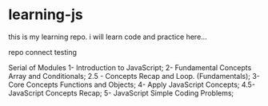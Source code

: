 # learning-js
this is my learning repo. i will learn code and practice here...

repo connect testing

Serial of Modules
1- Introduction to JavaScript;
2- Fundamental Concepts Array and Conditionals;
2.5 - Concepts Recap and Loop. (Fundamentals);
3- Core Concepts Functions and Objects;
4- Apply JavaScript Concepts;
4.5- JavaScript Concepts Recap;
5- JavaScript Simple Coding Problems;